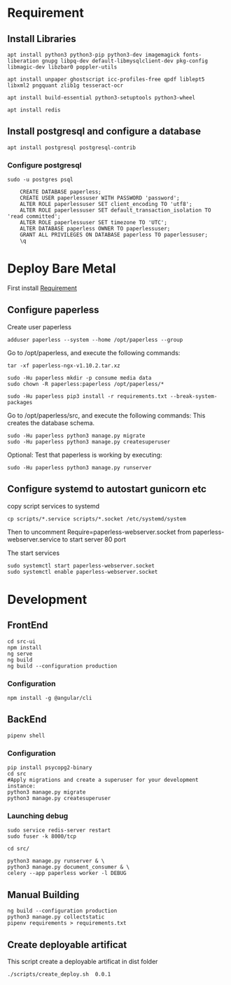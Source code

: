 # Requirement

## Install Libraries

    apt install python3 python3-pip python3-dev imagemagick fonts-liberation gnupg libpq-dev default-libmysqlclient-dev pkg-config libmagic-dev libzbar0 poppler-utils

    apt install unpaper ghostscript icc-profiles-free qpdf liblept5 libxml2 pngquant zlib1g tesseract-ocr

    apt install build-essential python3-setuptools python3-wheel

    apt install redis

## Install postgresql and configure a database

    apt install postgresql postgresql-contrib

### Configure postgresql

    sudo -u postgres psql

    	CREATE DATABASE paperless;
    	CREATE USER paperlessuser WITH PASSWORD 'password';
    	ALTER ROLE paperlessuser SET client_encoding TO 'utf8';
    	ALTER ROLE paperlessuser SET default_transaction_isolation TO 'read committed';
    	ALTER ROLE paperlessuser SET timezone TO 'UTC';
    	ALTER DATABASE paperless OWNER TO paperlessuser;
    	GRANT ALL PRIVILEGES ON DATABASE paperless TO paperlessuser;
    	\q

# Deploy Bare Metal

First install [Requirement](#Requirement)

## Configure paperless

Create user paperless

    adduser paperless --system --home /opt/paperless --group

Go to /opt/paperless, and execute the following commands:

    tar -xf paperless-ngx-v1.10.2.tar.xz

    sudo -Hu paperless mkdir -p consume media data
    sudo chown -R paperless:paperless /opt/paperless/*

    sudo -Hu paperless pip3 install -r requirements.txt --break-system-packages

Go to /opt/paperless/src, and execute the following commands:
This creates the database schema.

    sudo -Hu paperless python3 manage.py migrate
    sudo -Hu paperless python3 manage.py createsuperuser

Optional: Test that paperless is working by executing:

    sudo -Hu paperless python3 manage.py runserver

## Configure systemd to autostart gunicorn etc

copy script services to systemd

    cp scripts/*.service scripts/*.socket /etc/systemd/system

Then to uncomment Require=paperless-webserver.socket from paperless-webserver.service to start server 80 port

The start services

    sudo systemctl start paperless-webserver.socket
    sudo systemctl enable paperless-webserver.socket

# Development

## FrontEnd

    cd src-ui
    npm install
    ng serve
    ng build
    ng build --configuration production

### Configuration

    npm install -g @angular/cli

## BackEnd

    pipenv shell

### Configuration

    pip install psycopg2-binary
    cd src
    #Apply migrations and create a superuser for your development instance:
    python3 manage.py migrate
    python3 manage.py createsuperuser

### Launching debug

    sudo service redis-server restart
    sudo fuser -k 8000/tcp

    cd src/

    python3 manage.py runserver & \
    python3 manage.py document_consumer & \
    celery --app paperless worker -l DEBUG

## Manual Building

    ng build --configuration production
    python3 manage.py collectstatic
    pipenv requirements > requirements.txt

## Create deployable artificat

This script create a deployable artificat in dist folder

    ./scripts/create_deploy.sh  0.0.1
